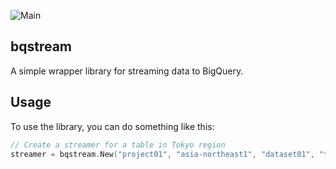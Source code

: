 ![Main](https://github.com/flowerinthenight/bqstream/workflows/Main/badge.svg)

## bqstream

A simple wrapper library for streaming data to BigQuery.

## Usage

To use the library, you can do something like this:

```go
// Create a streamer for a table in Tokyo region
streamer = bqstream.New("project01", "asia-northeast1", "dataset01", "table01")
```
